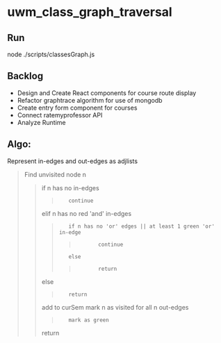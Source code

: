 # uwm_class_graph_traversal

## Run

node ./scripts/classesGraph.js

## Backlog

* Design and Create React components for course route display
* Refactor graphtrace algorithm for use of mongodb
* Create entry form component for courses
* Connect ratemyprofessor API
* Analyze Runtime 



## Algo:
Represent in-edges and out-edges as adjlists

>Find unvisited node n
>>    if n has no in-edges
>>>        continue
>>    elif n has no red 'and' in-edges
>>>        if n has no 'or' edges || at least 1 green 'or' in-edge
>>>>            continue
>>>        else
>>>>            return
>>    else 
>>>        return
>>    add to curSem
>>    mark n as visited
>>    for all n out-edges
>>>        mark as green
>>    return

 